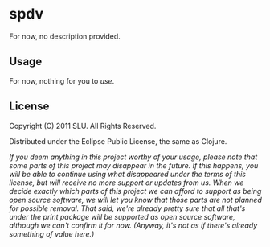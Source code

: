 # spdv

For now, no description provided.

## Usage

For now, nothing for you to _use_.

## License

Copyright (C) 2011 SLU. All Rights Reserved.

Distributed under the Eclipse Public License, the same as Clojure.

_If you deem anything in this project worthy of your usage, please note that some parts of this project may disappear in the future. If this happens, you will be able to continue using what disappeared under the terms of this license, but will receive no more support or updates from us. When we decide exactly which parts of this project we can afford to support as being open source software, we will let you know that those parts are not planned for possible removal. That said, we're already pretty sure that all that's under the *print* package will be supported as open source software, although we can't confirm it for now. (Anyway, it's not as if there's already something of value here.)_
